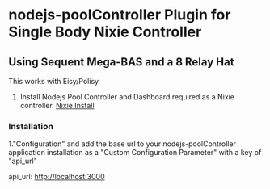 # nodejs-poolController Plugin for Single Body Nixie Controller

## Using Sequent Mega-BAS and a 8 Relay Hat

This works with Eisy/Polisy

1. Install Nodejs Pool Controller and Dashboard required as a Nixie controller.
[Nixie Install](https://github.com/tagyoureit/nodejs-poolController/wiki/DIY-Standalone-Nixie-Pool-Controller)

### Installation

1."Configuration" and add the base url to your nodejs-poolController application installation as a "Custom Configuration Parameter" with a key of "api_url"

api_url: <http://localhost:3000>
